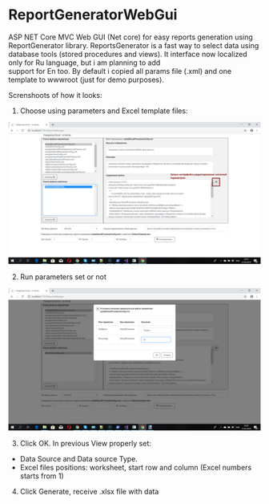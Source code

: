 # ReportGeneratorWebGui
ASP NET Core MVC Web GUI (Net core) for easy reports generation  using ReportGenerator library. ReportsGenerator is a fast way to 
select data using database tools (stored procedures and views). It interface now localized only for Ru language, but i am planning to add  
support for En too. By default i copied all params file (.xml) and one template to wwwroot (just for demo purposes).

Screnshoots of how it looks:

1. Choose using parameters and Excel template files:

![Choose params ant template file](https://github.com/EvilLord666/ReportGeneratorWebGui/blob/master/img/list-of-files.png)

2. Run parameters set or not


![Set params values](https://github.com/EvilLord666/ReportGeneratorWebGui/blob/master/img/set-params.png)

3. Click OK. In previous View properly set:

- Data Source and Data source Type.
- Excel files positions: worksheet, start row and column (Excel numbers starts from 1)

4. Click Generate, receive .xlsx file with data
